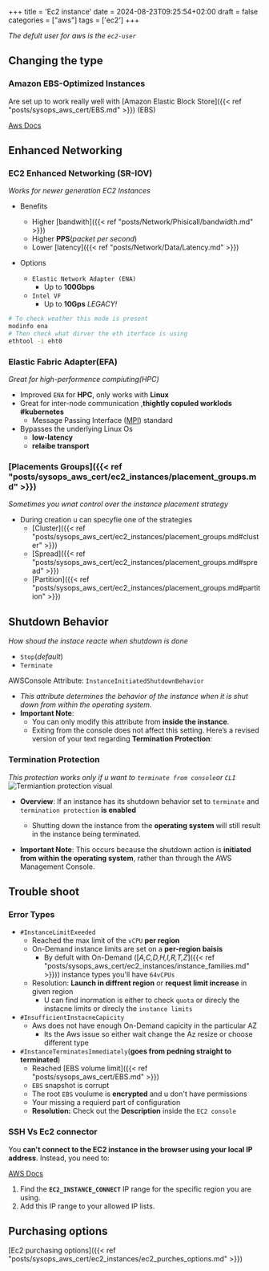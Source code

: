 +++
title = 'Ec2 instance'
date = 2024-08-23T09:25:54+02:00
draft = false
categories = ["aws"]
tags = ['ec2']
+++

*The defult user for aws is the `ec2-user`*
## Changing the type

### Amazon EBS-Optimized Instances 
Are set up to work really well with [Amazon Elastic Block Store]({{< ref "posts/sysops_aws_cert/EBS.md" >}}) (EBS)

[Aws Docs](https://docs.aws.amazon.com/AWSEC2/latest/UserGuide/ebs-optimized.html)


## Enhanced Networking 

### EC2 Enhanced Networking (SR-IOV)
*Works for newer generation EC2 Instances* 
- Benefits
    - Higher [bandwith]({{< ref "posts/Network/Phisicall/bandwidth.md" >}})
    - Higher **PPS**(*packet per second*)
    - Lower [latency]({{< ref "posts/Network/Data/Latency.md" >}})

- Options
    - `Elastic Network Adapter (ENA)` 
        - Up to **100Gbps**
    - `Intel VF`
        - Up to **10Gps** *LEGACY!*


```bash 
# To check weather this mode is present 
modinfo ena 
# Then check what dirver the eth iterface is using 
ethtool -i eht0 
```

###  Elastic Fabric Adapter(EFA)
*Great for high-performence compiuting(HPC)*
- Improved `ENA` for **HPC**, only works with **Linux**
- Great for  inter-node communication ,**thightly copuled worklods #kubernetes**
    - Message Passing Interface ([MPI](https://en.wikipedia.org/wiki/Message_Passing_Interface)) standard
- Bypasses the underlying Linux Os 
    - **low-latency**
    - **relaibe transport**
 

### [Placements Groups]({{< ref "posts/sysops_aws_cert/ec2_instances/placement_groups.md" >}})
*Sometimes you wnat control over the instance placement strategy*
- During creation u can specyfie one of the strategies 
    - [Cluster]({{< ref "posts/sysops_aws_cert/ec2_instances/placement_groups.md#cluster" >}})
    - [Spread]({{< ref "posts/sysops_aws_cert/ec2_instances/placement_groups.md#spread" >}})
    - [Partition]({{< ref "posts/sysops_aws_cert/ec2_instances/placement_groups.md#partition" >}})

##  Shutdown Behavior 
*How shoud the instace reacte when shutdown is done*
- `Stop`(*default*)
- `Terminate`

AWSConsole Attribute: `InstanceInitiatedShutdownBehavior`
- *This attribute determines the behavior of the instance when it is shut down from within the operating system.*
- **Important Note**: 
  - You can only modify this attribute from **inside the instance**.
  - Exiting from the console does not affect this setting.
Here’s a revised version of your text regarding **Termination Protection**:


### Termination Protection
*This protection works only if u want to `terminate from console`or `CLI`*
![Termiantion protection visual](/Notes/aws_failed_terminal_protection_vsiual.png)
- **Overview**: If an instance has its shutdown behavior set to `terminate` and `termination protection` **is enabled**
    - Shutting down the instance from the **operating system** will still result in the instance being terminated.

- **Important Note**: This occurs because the shutdown action is **initiated from within the operating system**, rather than through the AWS Management Console.
## Trouble shoot 
### Error Types 
- `#InstanceLimitExeeded` 
    - Reached the max limit of the `vCPU` **per region**
    - On-Demand instance limits are set on a **per-region baisis**
        - By defult with  On-Demand ([*A,C,D,H,I,R,T,Z*]({{< ref "posts/sysops_aws_cert/ec2_instances/instance_families.md" >}})) instance types you'll have `64vCPUs`
    - Resolution: **Launch in diffrent region** or **request limit increase** in given region
       - U can find inormation is either to check `quota` or direcly the instacne limits or direcly the `instance limits`
- `#InsufficientInstacneCapicity` 
    - Aws does not have enough On-Demand capicity in the particular AZ 
        - Its the Aws issue so either wait change the Az resize or choose different type
- `#InstanceTerminatesImmediately`(**goes from pedning straight to terminated**)
    - Reached [EBS volume limit]({{< ref "posts/sysops_aws_cert/EBS.md" >}})
    - `EBS` snapshot is corrupt
    - The root `EBS` voulume is **encrypted** and u don't have permissions
    - Your missing a requierd part of configuration
    - **Resolution:** Check out the  **Description** inside the `EC2 console`


### SSH Vs Ec2 connector 
You **can't connect to the EC2 instance in the browser using your local IP address**. Instead, you need to:

[AWS Docs](https://docs.aws.amazon.com/AWSEC2/latest/UserGuide/ec2-instance-connect-tutorial.html#eic-tut1-task2)
1. Find the **`EC2_INSTANCE_CONNECT`** IP range for the specific region you are using.
2. Add this IP range to your allowed IP lists.




## Purchasing options 
[Ec2 purchasing options]({{< ref "posts/sysops_aws_cert/ec2_instances/ec2_purches_options.md" >}})
